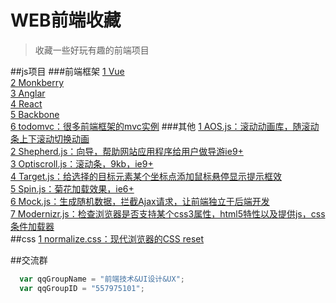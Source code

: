 WEB前端收藏
===
>收藏一些好玩有趣的前端项目

##js项目
###前端框架
  [1 Vue](https://github.com/vuejs/vue "简洁，数据驱动，组件化，快速，虚拟dom")<br/>
  [2 Monkberry](http://monkberry.js.org/ "小，简单，快速")<br/>
  [3 Anglar](https://github.com/angular/angular "双向绑定，组件丰富")<br/>
  [4 React](https://github.com/facebook/react "快速，简单，虚拟dom")<br/>
  [5 Backbone](https://github.com/jashkenas/backbone "兼容性好，对复杂数据处理的好")<br/>
  [6 todomvc：很多前端框架的mvc实例](https://github.com/tastejs/todomvc)
###其他
  [1 AOS.js：滚动动画库，随滚动条上下滚动切换动画](https://github.com/michalsnik/aos)<br/>
  [2 Shepherd.js：向导，帮助网站应用程序给用户做导游ie9+](https://github.com/HubSpot/shepherd)<br/>
  [3 Optiscroll.js：滚动条，9kb，ie9+](https://github.com/angular/angular "双向绑定，组件丰富")<br/>
  [4 Target.js：给选择的目标元素某个坐标点添加鼠标悬停显示提示框效](https://github.com/luisvinicius167/target.js)<br/>
  [5 Spin.js：菊花加载效果，ie6+](https://github.com/jstorimer/spin)<br/>
  [6 Mock.js：生成随机数据，拦截Ajax请求，让前端独立于后端开发](https://github.com/nuysoft/Mock/tree/refactoring)<br/>
  [7 Modernizr.js：检查浏览器是否支持某个css3属性，html5特性以及提供js，css条件加载器](https://github.com/Modernizr/Modernizr)<br/>
##css
  [1 normalize.css：现代浏览器的CSS reset](https://github.com/necolas/normalize.css)<br/>

##交流群

```javascript
  var qqGroupName = "前端技术&UI设计&UX";
  var qqGroupID = "557975101";
```
